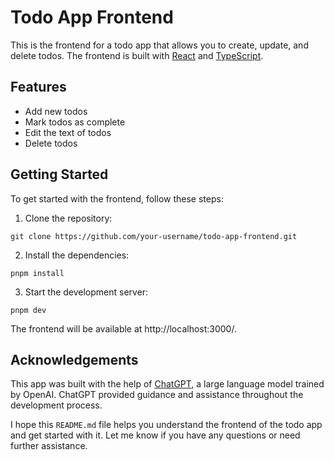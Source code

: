# Todo App Frontend

This is the frontend for a todo app that allows you to create, update, and delete todos. The frontend is built with [React](https://reactjs.org/) and [TypeScript](https://www.typescriptlang.org/).

## Features

- Add new todos
- Mark todos as complete
- Edit the text of todos
- Delete todos

## Getting Started

To get started with the frontend, follow these steps:

1. Clone the repository:

```
git clone https://github.com/your-username/todo-app-frontend.git
```

2. Install the dependencies:

```
pnpm install
```

3. Start the development server:

```
pnpm dev
```

The frontend will be available at http://localhost:3000/.

## Acknowledgements

This app was built with the help of [ChatGPT](https://openai.com/blog/chatgpt/), a large language model trained by OpenAI. ChatGPT provided guidance and assistance throughout the development process.

I hope this `README.md` file helps you understand the frontend of the todo app and get started with it. Let me know if you have any questions or need further assistance.
